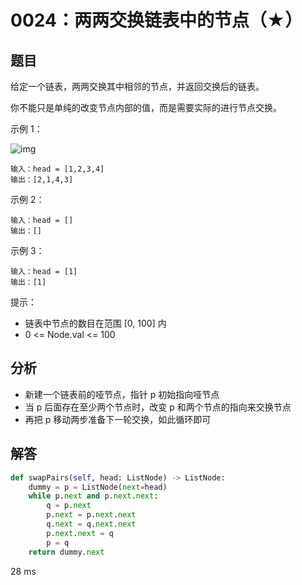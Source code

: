 # 0024：两两交换链表中的节点（★）


## 题目

给定一个链表，两两交换其中相邻的节点，并返回交换后的链表。

你不能只是单纯的改变节点内部的值，而是需要实际的进行节点交换。

示例 1：

![img](https://assets.leetcode.com/uploads/2020/10/03/swap_ex1.jpg)

	输入：head = [1,2,3,4]
	输出：[2,1,4,3]

示例 2：

	输入：head = []
	输出：[]
	
示例 3：

	输入：head = [1]
	输出：[1]


提示：
- 链表中节点的数目在范围 [0, 100] 内
- 0 <= Node.val <= 100
 

## 分析

- 新建一个链表前的哑节点，指针 p 初始指向哑节点
- 当 p 后面存在至少两个节点时，改变 p 和两个节点的指向来交换节点
- 再把 p 移动两步准备下一轮交换，如此循环即可


## 解答

```python
def swapPairs(self, head: ListNode) -> ListNode:
    dummy = p = ListNode(next=head)
    while p.next and p.next.next:
        q = p.next
        p.next = p.next.next
        q.next = q.next.next
        p.next.next = q
        p = q
    return dummy.next
```
28 ms
